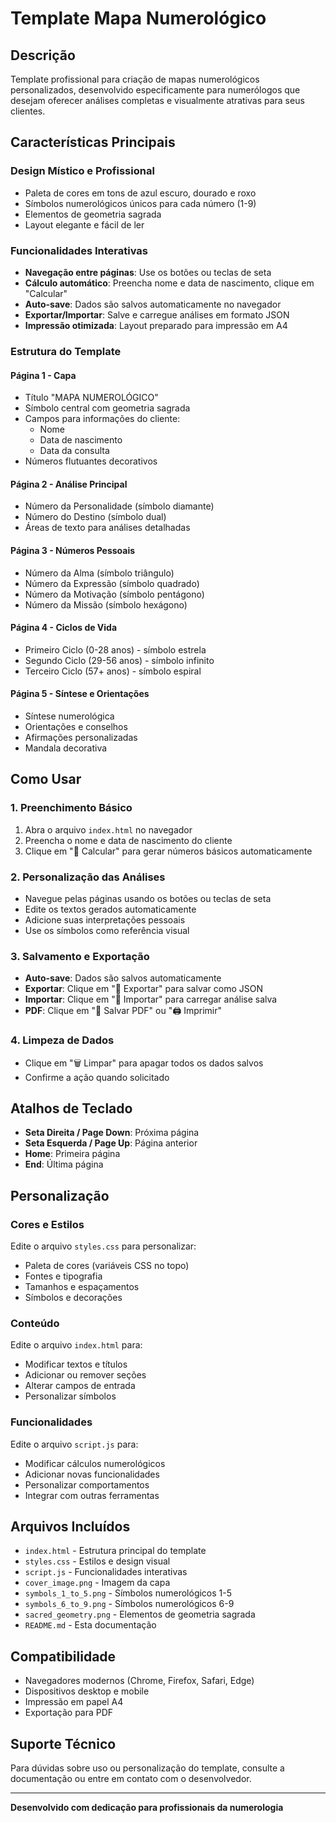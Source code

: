 # Template Mapa Numerológico

## Descrição
Template profissional para criação de mapas numerológicos personalizados, desenvolvido especificamente para numerólogos que desejam oferecer análises completas e visualmente atrativas para seus clientes.

## Características Principais

### Design Místico e Profissional
- Paleta de cores em tons de azul escuro, dourado e roxo
- Símbolos numerológicos únicos para cada número (1-9)
- Elementos de geometria sagrada
- Layout elegante e fácil de ler

### Funcionalidades Interativas
- **Navegação entre páginas**: Use os botões ou teclas de seta
- **Cálculo automático**: Preencha nome e data de nascimento, clique em "Calcular"
- **Auto-save**: Dados são salvos automaticamente no navegador
- **Exportar/Importar**: Salve e carregue análises em formato JSON
- **Impressão otimizada**: Layout preparado para impressão em A4

### Estrutura do Template

#### Página 1 - Capa
- Título "MAPA NUMEROLÓGICO"
- Símbolo central com geometria sagrada
- Campos para informações do cliente:
  - Nome
  - Data de nascimento
  - Data da consulta
- Números flutuantes decorativos

#### Página 2 - Análise Principal
- Número da Personalidade (símbolo diamante)
- Número do Destino (símbolo dual)
- Áreas de texto para análises detalhadas

#### Página 3 - Números Pessoais
- Número da Alma (símbolo triângulo)
- Número da Expressão (símbolo quadrado)
- Número da Motivação (símbolo pentágono)
- Número da Missão (símbolo hexágono)

#### Página 4 - Ciclos de Vida
- Primeiro Ciclo (0-28 anos) - símbolo estrela
- Segundo Ciclo (29-56 anos) - símbolo infinito
- Terceiro Ciclo (57+ anos) - símbolo espiral

#### Página 5 - Síntese e Orientações
- Síntese numerológica
- Orientações e conselhos
- Afirmações personalizadas
- Mandala decorativa

## Como Usar

### 1. Preenchimento Básico
1. Abra o arquivo `index.html` no navegador
2. Preencha o nome e data de nascimento do cliente
3. Clique em "🔢 Calcular" para gerar números básicos automaticamente

### 2. Personalização das Análises
- Navegue pelas páginas usando os botões ou teclas de seta
- Edite os textos gerados automaticamente
- Adicione suas interpretações pessoais
- Use os símbolos como referência visual

### 3. Salvamento e Exportação
- **Auto-save**: Dados são salvos automaticamente
- **Exportar**: Clique em "💾 Exportar" para salvar como JSON
- **Importar**: Clique em "📁 Importar" para carregar análise salva
- **PDF**: Clique em "📄 Salvar PDF" ou "🖨 Imprimir"

### 4. Limpeza de Dados
- Clique em "🗑 Limpar" para apagar todos os dados salvos
- Confirme a ação quando solicitado

## Atalhos de Teclado
- **Seta Direita / Page Down**: Próxima página
- **Seta Esquerda / Page Up**: Página anterior
- **Home**: Primeira página
- **End**: Última página

## Personalização

### Cores e Estilos
Edite o arquivo `styles.css` para personalizar:
- Paleta de cores (variáveis CSS no topo)
- Fontes e tipografia
- Tamanhos e espaçamentos
- Símbolos e decorações

### Conteúdo
Edite o arquivo `index.html` para:
- Modificar textos e títulos
- Adicionar ou remover seções
- Alterar campos de entrada
- Personalizar símbolos

### Funcionalidades
Edite o arquivo `script.js` para:
- Modificar cálculos numerológicos
- Adicionar novas funcionalidades
- Personalizar comportamentos
- Integrar com outras ferramentas

## Arquivos Incluídos
- `index.html` - Estrutura principal do template
- `styles.css` - Estilos e design visual
- `script.js` - Funcionalidades interativas
- `cover_image.png` - Imagem da capa
- `symbols_1_to_5.png` - Símbolos numerológicos 1-5
- `symbols_6_to_9.png` - Símbolos numerológicos 6-9
- `sacred_geometry.png` - Elementos de geometria sagrada
- `README.md` - Esta documentação

## Compatibilidade
- Navegadores modernos (Chrome, Firefox, Safari, Edge)
- Dispositivos desktop e mobile
- Impressão em papel A4
- Exportação para PDF

## Suporte Técnico
Para dúvidas sobre uso ou personalização do template, consulte a documentação ou entre em contato com o desenvolvedor.

---

**Desenvolvido com dedicação para profissionais da numerologia**

